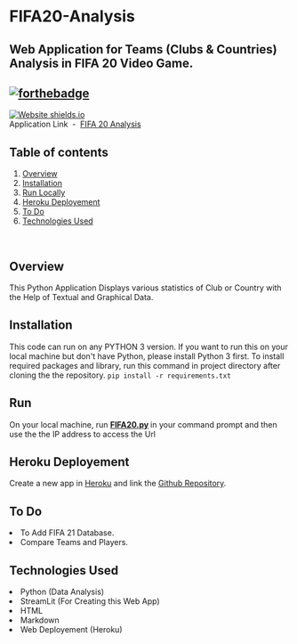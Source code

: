 # FIFA20-Analysis

Web Application for Teams (Clubs & Countries) Analysis in FIFA 20 Video Game. <br>
---
[![forthebadge](https://forthebadge.com/images/badges/made-with-crayons.svg)](https://www.linkedin.com/in/305kishan/)
<br>
---
[![Website shields.io](https://img.shields.io/website-up-down-green-red/http/shields.io.svg)](https://analysis-fifa20.herokuapp.com/)<br>
Application Link &nbsp;-&nbsp; [FIFA 20 Analysis](https://analysis-fifa20.herokuapp.com/)


## Table of contents
<div style="margin-top: 10px">
    <ol>
        <li><a href="#overview">Overview</a></li>
        <li><a href="#installation">Installation</a></li>
        <li><a href="#run">Run Locally</a></li>
        <li><a href="#heroku deployement">Heroku Deployement</a></li>
        <li><a href="#todo">To Do</a></li>
        <li><a href="#technologies">Technologies Used</a></li>
    </ol>
</div>
<br>



## Overview
This Python Application Displays various statistics of Club or Country with the Help of Textual and Graphical Data.


## Installation 
This code can run on any PYTHON 3 version. If you want to run this on your local machine but don't have Python, please install Python 3 first. To install required packages and library, run this command in project directory after cloning the the repository.
```pip install -r requirements.txt```


## Run 
On your local machine, run <b> [FIFA20.py](https://github.com/305kishan/FIFA20-Analysis/blob/main/FIFA20.py) </b> in your command prompt and then use the the IP address to access the Url



## Heroku Deployement
Create a new app in [Heroku](https://www.heroku.com/) and link the [Github Repository](https://github.com/305kishan/FIFA20-Analysis). </div>


## To Do
<li>To Add FIFA 21 Database.
<li>Compare Teams and Players. </div>

           
## Technologies Used
<li> Python (Data Analysis)
<li> StreamLit (For Creating this Web App)
<li> HTML
<li> Markdown
<li> Web Deployement (Heroku) </div>
